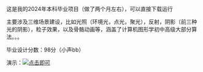 这是我的2024年本科毕业项目（做了两个月左右），可以直接下载运行

主要涉及三维场景建设，比如光照（环境光，点光，聚光），反射，阴影（前三种光的阴影），粒子效果，以及骨骼动画等，涵盖了计算机图形学初中高级大部分算法。。。

毕业设计分数：98分（小声bb）

演示：[![点击即可](https://imgur.mengta.link/images/2025/05/13/da7dd2d5710f4bfef0f87d2d4062cd51.fr.jpeg)](https://imgur.mengta.link/video/RTkH)

